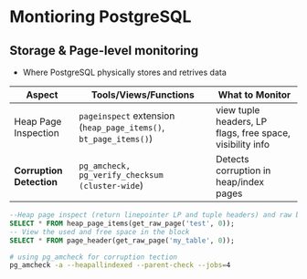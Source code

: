 # Montioring PostgreSQL

## Storage & Page-level monitoring
* Where PostgreSQL physically stores and retrives data

|Aspect | Tools/Views/Functions | What to Monitor|
|---|---|---|
|Heap Page Inspection| ```pageinspect``` extension (```heap_page_items()```, ```bt_page_items()```) | view tuple headers, LP flags, free space, visibility info |
| **Corruption Detection** | ```pg_amcheck, pg_verify_checksum (cluster-wide```) | Detects corruption in heap/index pages

```sql
--Heap page inspect (return linepointer LP and tuple headers) and raw binary content. I will have x_min, t_infomask, lp, lp_flags. 
SELECT * FROM heap_page_items(get_raw_page('test', 0));
-- View the used and free space in the block
SELECT * FROM page_header(get_raw_page('my_table', 0));
```
```sh
# using pg_amcheck for corruption tection
pg_amcheck -a --heapallindexed --parent-check --jobs=4

```
